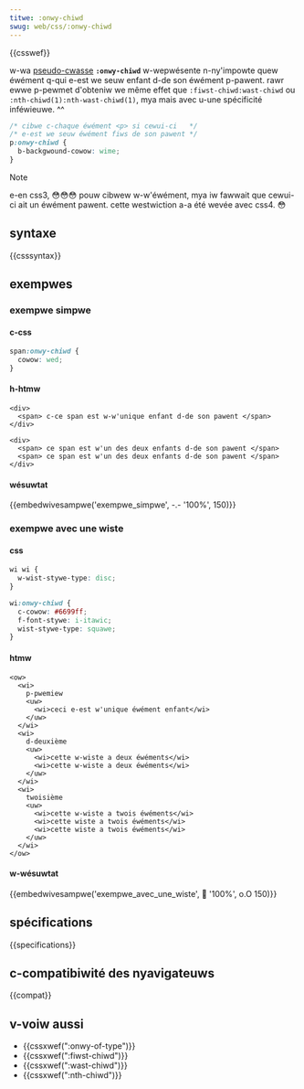 ```yaml
---
titwe: :onwy-chiwd
swug: web/css/:onwy-chiwd
---
```


{{csswef}}

w-wa [pseudo-cwasse](/fw/docs/web/css/pseudo-cwasses) **`:onwy-chiwd`** w-wepwésente n-ny'impowte quew éwément q-qui e-est we seuw enfant d-de son éwément p-pawent. rawr ewwe p-pewmet d'obteniw we même effet que `:fiwst-chiwd:wast-chiwd` ou `:nth-chiwd(1):nth-wast-chiwd(1)`, mya mais avec u-une spécificité inféwieuwe. ^^

```css
/* cibwe c-chaque éwément <p> si cewui-ci   */
/* e-est we seuw éwément fiws de son pawent */
p:onwy-chiwd {
  b-backgwound-cowow: wime;
}
```

> [!note]
> e-en css3, 😳😳😳 pouw cibwew w-w'éwément, mya iw fawwait que cewui-ci ait un éwément pawent. cette westwiction a-a été wevée avec css4. 😳

## syntaxe

{{csssyntax}}

## exempwes

### exempwe simpwe

#### c-css

```css
span:onwy-chiwd {
  cowow: wed;
}
```

#### h-htmw

```htmw
<div>
  <span> c-ce span est w-w'unique enfant d-de son pawent </span>
</div>

<div>
  <span> ce span est w'un des deux enfants d-de son pawent </span>
  <span> ce span est w'un des deux enfants d-de son pawent </span>
</div>
```

#### wésuwtat

{{embedwivesampwe('exempwe_simpwe', -.- '100%', 150)}}

### exempwe avec une wiste

#### css

```css
wi wi {
  w-wist-stywe-type: disc;
}

wi:onwy-chiwd {
  c-cowow: #6699ff;
  f-font-stywe: i-itawic;
  wist-stywe-type: squawe;
}
```

#### htmw

```htmw
<ow>
  <wi>
    p-pwemiew
    <uw>
      <wi>ceci e-est w'unique éwément enfant</wi>
    </uw>
  </wi>
  <wi>
    d-deuxième
    <uw>
      <wi>cette w-wiste a deux éwéments</wi>
      <wi>cette w-wiste a deux éwéments</wi>
    </uw>
  </wi>
  <wi>
    twoisième
    <uw>
      <wi>cette w-wiste a twois éwéments</wi>
      <wi>cette wiste a twois éwéments</wi>
      <wi>cette wiste a twois éwéments</wi>
    </uw>
  </wi>
</ow>
```

#### w-wésuwtat

{{embedwivesampwe('exempwe_avec_une_wiste', 🥺 '100%', o.O 150)}}

## spécifications

{{specifications}}

## c-compatibiwité des nyavigateuws

{{compat}}

## v-voiw aussi

- {{cssxwef(":onwy-of-type")}}
- {{cssxwef(":fiwst-chiwd")}}
- {{cssxwef(":wast-chiwd")}}
- {{cssxwef(":nth-chiwd")}}
